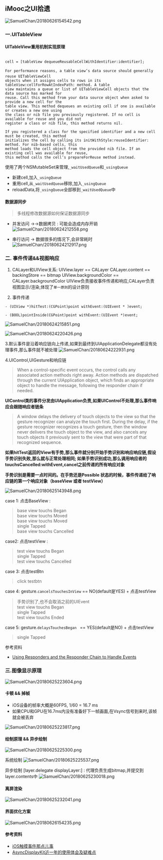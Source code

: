 ## iMooc之UI拾遗

![SamuelChan/20180626154542.png](http://ormqbgzmy.bkt.clouddn.com/SamuelChan/20180626154542.png)

### 一.UITableView

#### UITableView重用机制实现原理
```objc

cell = [tableView dequeueReusableCellWithIdentifier:identifier];

For performance reasons, a table view’s data source should generally reuse UITableViewCell
objects when it assigns cells to rows in its tableView:cellForRowAtIndexPath: method. A table
view maintains a queue or list of UITableViewCell objects that the data source has marked for
reuse. Call this method from your data source object when asked to provide a new cell for the
table view. This method dequeues an existing cell if one is available or creates a new one using
the class or nib file you previously registered. If no cell is available for reuse and you did not
register a class or nib file, this method returns nil.

If you registered a class for the specified identifier and a new cell must be created, this method
initializes the cell by calling its initWithStyle:reuseIdentifier: method. For nib-based cells, this
method loads the cell object from the provided nib file. If an existing cell was available for reuse,
this method calls the cell’s prepareForReuse method instead.
```
使用了两个NSMutableSet来管理,`_waitUsedQueue`和`_usingQueue`

- 新建cell,加入`_usingQueue`
- 重用cell,从`_waitUsedQueue`移除,加入`_usingQueue`
- reloadData,将`_usingQueue`全部移到`_waitUsedQueue`中

#### 数据源同步
> 多线程修改数据源如何保证数据源同步

- 并发访问 →→数据拷贝 : 可能会造成内存开销
![SamuelChan/20180624212558.png](http://ormqbgzmy.bkt.clouddn.com/SamuelChan/20180624212558.png)

- 串行访问 → 数据很多的情况下,会非常耗时
![SamuelChan/20180624212917.png](http://ormqbgzmy.bkt.clouddn.com/SamuelChan/20180624212917.png)

### 二. 事件传递&&视图响应
1. CALayer和UIView关系: 
UIView.layer == CALayer
CALayer.content == backingStore ==  bitmap
UIView.backgroundColor == CALayer.backgroundColor
UIView负责接收事件传递和响应,CALayer负责视图显示/渲染,体现了`单一原则`的设计原则

2. 事件传递

```objc
- (UIView *)hitTest:(CGPoint)point withEvent:(UIEvent * )event;

- (BOOL)pointInside(CGPoint)point withEvent:(UIEvent *)event;
```
![SamuelChan/20180624215851.png](http://ormqbgzmy.bkt.clouddn.com/SamuelChan/20180624215851.png)

![SamuelChan/20180624220426.png](http://ormqbgzmy.bkt.clouddn.com/SamuelChan/20180624220426.png)


3.默认事件是沿着响应链向上传递,如果到最终到UIApplicationDelegate都没有处理事件,那么事件就不被处理
![SamuelChan/20180624222931.png](http://ormqbgzmy.bkt.clouddn.com/SamuelChan/20180624222931.png)

4.UIControl,UIGesture和响应链

> When a control-specific event occurs, the control calls any associated action methods right away. Action methods are dispatched through the current UIApplication object, which finds an appropriate object to handle the message, following the responder chain if needed.

**UIControl类的事件分发由UIApplication负责,如果UIControl不处理,那么事件响应会跟随响应者链条**

> A window delays the delivery of touch objects to the view so that the gesture recognizer can analyze the touch first. During the delay, if the gesture recognizer recognizes a touch gesture, then the window never delivers the touch object to the view, and also cancels any touch objects it previously sent to the view that were part of that recognized sequence.

**如果hitTest返回的View有手势,那么事件就分别开始手势识别和响应响应链,假设手势识别失败,那么就与正常处理相同; 如果手势识别成功,那么调用响应者的touchsCancelled:withEvent,cancel之前传递的所有响应对象**

**手势识别是需要一点时间的。在手势还是Possible 状态的时候，事件传递给了响应链的第一个响应对象（baseView 或者 testView）**

![SamuelChan/20180625143948.png](http://ormqbgzmy.bkt.clouddn.com/SamuelChan/20180625143948.png)

case 1: 点击BaseView : 
>  base view touchs Began				
    base view touchs Moved			
    base view touchs Moved  			
    single Tapped			
   base view touchs Cancelled

case2: 点击testView :
>  test view touchs Began		
    single Tapped		
    test view touchs Cancelled		

case 3: 点击testBtn
>  click testbtn

case 4: gesture.`cancelsTouchesInView` == NO(default是YES)  + 点击testView
>  手势识别了,也不会取消之前的UIEvent				
    test view touchs Began		
    single Tapped		
    test view touchs Ended
    
case 5: gesture.`delaysTouchesBegan ` == YES(default是NO)  + 点击testView
>   single Tapped		


参考资料
- [Using Responders and the Responder Chain to Handle Events](https://developer.apple.com/documentation/uikit/touches_presses_and_gestures/using_responders_and_the_responder_chain_to_handle_events) 

### 三.图像显示原理

![SamuelChan/20180625223604.png](http://ormqbgzmy.bkt.clouddn.com/SamuelChan/20180625223604.png)

#### 卡顿 && 掉帧
- iOS设备的帧率大概是60FPS, 1/60 = 16.7 ms
- 如果CPU和GPU在16.7ms内没有准备好下一帧画面,在Vsync信号到来时,该帧就会被丢弃

![SamuelChan/20180625223817.png](http://ormqbgzmy.bkt.clouddn.com/SamuelChan/20180625223817.png)

#### 绘制原理 && 异步绘制
![SamuelChan/20180625225300.png](http://ormqbgzmy.bkt.clouddn.com/SamuelChan/20180625225300.png)

系统绘制
![SamuelChan/20180625225537.png](http://ormqbgzmy.bkt.clouddn.com/SamuelChan/20180625225537.png)

异步绘制
[layer.delegate displayLayer:] : 代理负责生成bitmap,并提交到layer.contents中
![SamuelChan/20180625230018.png](http://ormqbgzmy.bkt.clouddn.com/SamuelChan/20180625230018.png)

#### 离屏渲染

![SamuelChan/20180625232041.png](http://ormqbgzmy.bkt.clouddn.com/SamuelChan/20180625232041.png)

#### 界面优化方案
	
![SamuelChan/20180626154235.png](http://ormqbgzmy.bkt.clouddn.com/SamuelChan/20180626154235.png)


#### 参考资料
- [iOS触摸事件那点儿事](https://blog.gocy.tech/2016/11/19/iOS-touch-handling/)
- [AsyncDisplayKit近一年的使用体会及疑难点](http://qingmo.me/2017/07/21/asyndisplaykit/)

